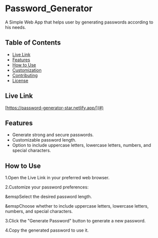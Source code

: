 # Password_Generator
A Simple Web App that helps user by generating passwords according to his needs.

## Table of Contents

- [Live Link](#demo)
- [Features](#features)
- [How to Use](#how-to-use)
- [Customization](#customization)
- [Contributing](#contributing)
- [License](#license)

## Live Link
[https://password-generator-star.netlify.app/](#) 

## Features

- Generate strong and secure passwords.
- Customizable password length.
- Option to include uppercase letters, lowercase letters, numbers, and special characters.

## How to Use

1.Open the Live Link in your preferred web browser.

2.Customize your password preferences:

   &emspSelect the desired password length.
   
   &emspChoose whether to include uppercase letters, lowercase letters, numbers, and special characters.
   
3.Click the "Generate Password" button to generate a new password.

4.Copy the generated password to use it.


